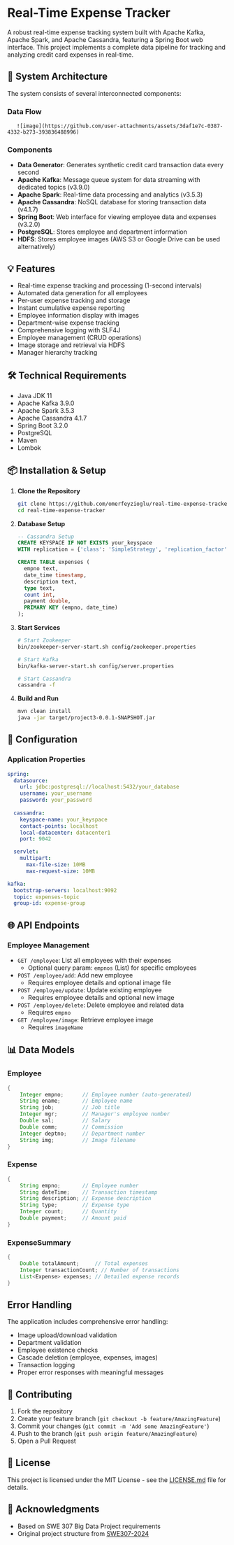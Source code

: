 # Real-Time Expense Tracker

A robust real-time expense tracking system built with Apache Kafka, Apache Spark, and Apache Cassandra, featuring a Spring Boot web interface. This project implements a complete data pipeline for tracking and analyzing credit card expenses in real-time.

## 🚀 System Architecture

The system consists of several interconnected components:

### Data Flow
       ![image](https://github.com/user-attachments/assets/3daf1e7c-0387-4332-b273-393836488996)



### Components
- **Data Generator**: Generates synthetic credit card transaction data every second
- **Apache Kafka**: Message queue system for data streaming with dedicated topics (v3.9.0)
- **Apache Spark**: Real-time data processing and analytics (v3.5.3)
- **Apache Cassandra**: NoSQL database for storing transaction data (v4.1.7)
- **Spring Boot**: Web interface for viewing employee data and expenses (v3.2.0)
- **PostgreSQL**: Stores employee and department information
- **HDFS**: Stores employee images (AWS S3 or Google Drive can be used alternatively)

## 💡 Features

- Real-time expense tracking and processing (1-second intervals)
- Automated data generation for all employees
- Per-user expense tracking and storage
- Instant cumulative expense reporting
- Employee information display with images
- Department-wise expense tracking
- Comprehensive logging with SLF4J
- Employee management (CRUD operations)
- Image storage and retrieval via HDFS
- Manager hierarchy tracking

## 🛠 Technical Requirements

- Java JDK 11
- Apache Kafka 3.9.0
- Apache Spark 3.5.3
- Apache Cassandra 4.1.7
- Spring Boot 3.2.0
- PostgreSQL
- Maven
- Lombok

## 📦 Installation & Setup

1. **Clone the Repository**
   ```bash
   git clone https://github.com/omerfeyzioglu/real-time-expense-tracker.git
   cd real-time-expense-tracker
   ```

2. **Database Setup**
   ```sql
   -- Cassandra Setup
   CREATE KEYSPACE IF NOT EXISTS your_keyspace 
   WITH replication = {'class': 'SimpleStrategy', 'replication_factor': 1};

   CREATE TABLE expenses (
     empno text,
     date_time timestamp,
     description text,
     type text,
     count int,
     payment double,
     PRIMARY KEY (empno, date_time)
   );
   ```

3. **Start Services**
   ```bash
   # Start Zookeeper
   bin/zookeeper-server-start.sh config/zookeeper.properties

   # Start Kafka
   bin/kafka-server-start.sh config/server.properties

   # Start Cassandra
   cassandra -f
   ```

4. **Build and Run**
   ```bash
   mvn clean install
   java -jar target/project3-0.0.1-SNAPSHOT.jar
   ```

## 🔧 Configuration

### Application Properties
```yaml
spring:
  datasource:
    url: jdbc:postgresql://localhost:5432/your_database
    username: your_username
    password: your_password
  
  cassandra:
    keyspace-name: your_keyspace
    contact-points: localhost
    local-datacenter: datacenter1
    port: 9042

  servlet:
    multipart:
      max-file-size: 10MB
      max-request-size: 10MB

kafka:
  bootstrap-servers: localhost:9092
  topic: expenses-topic
  group-id: expense-group
```

## 🌐 API Endpoints

### Employee Management
- `GET /employee`: List all employees with their expenses
  - Optional query param: `empnos` (List<Integer>) for specific employees
- `POST /employee/add`: Add new employee
  - Requires employee details and optional image file
- `POST /employee/update`: Update existing employee
  - Requires employee details and optional new image
- `POST /employee/delete`: Delete employee and related data
  - Requires `empno`
- `GET /employee/image`: Retrieve employee image
  - Requires `imageName`

## 📊 Data Models

### Employee
```java
{
    Integer empno;      // Employee number (auto-generated)
    String ename;       // Employee name
    String job;         // Job title
    Integer mgr;        // Manager's employee number
    Double sal;         // Salary
    Double comm;        // Commission
    Integer deptno;     // Department number
    String img;         // Image filename
}
```

### Expense
```java
{
    String empno;       // Employee number
    String dateTime;    // Transaction timestamp
    String description; // Expense description
    String type;        // Expense type
    Integer count;      // Quantity
    Double payment;     // Amount paid
}
```

### ExpenseSummary
```java
{
    Double totalAmount;     // Total expenses
    Integer transactionCount; // Number of transactions
    List<Expense> expenses; // Detailed expense records
}
```

## Error Handling

The application includes comprehensive error handling:
- Image upload/download validation
- Department validation
- Employee existence checks
- Cascade deletion (employee, expenses, images)
- Transaction logging
- Proper error responses with meaningful messages

## 👥 Contributing

1. Fork the repository
2. Create your feature branch (`git checkout -b feature/AmazingFeature`)
3. Commit your changes (`git commit -m 'Add some AmazingFeature'`)
4. Push to the branch (`git push origin feature/AmazingFeature`)
5. Open a Pull Request

## 📝 License

This project is licensed under the MIT License - see the [LICENSE.md](LICENSE.md) file for details.

## 🙏 Acknowledgments

- Based on SWE 307 Big Data Project requirements
- Original project structure from [SWE307-2024](https://github.com/ozmen54/SWE307-2024)
